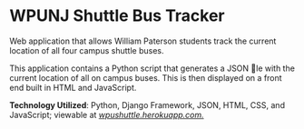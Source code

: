 # WPUNJ Shuttle Bus Tracker


Web application that allows William Paterson students track the current location of all four
campus shuttle buses.

This application contains a Python script that generates a JSON le with the current location of
all on campus buses. This is then displayed on a front end built in HTML and JavaScript.

__Technology Utilized__: Python, Django Framework, JSON, HTML, CSS, and JavaScript; viewable at _[wpushuttle.herokuapp.com.](https://wpushuttle.herokuapp.com)_



